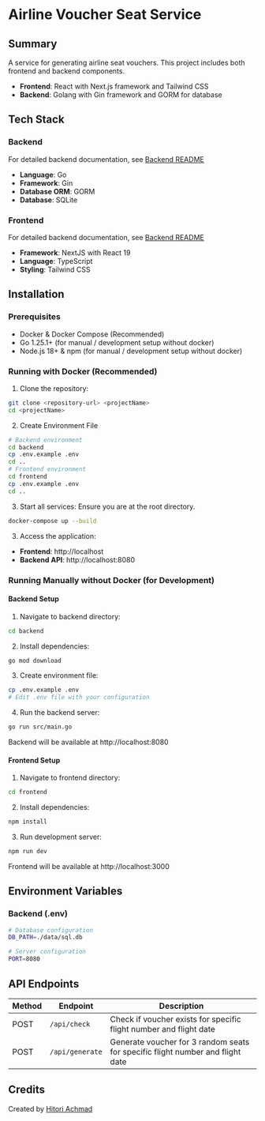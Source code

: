 # Airline Voucher Seat Service

## Summary
A service for generating airline seat vouchers. This project includes both frontend and backend components.
- **Frontend**: React with Next.js framework and Tailwind CSS
- **Backend**: Golang with Gin framework and GORM for database

## Tech Stack

### Backend
For detailed backend documentation, see [Backend README](./backend/README.md)

- **Language**: Go
- **Framework**: Gin
- **Database ORM**: GORM
- **Database**: SQLite

### Frontend
For detailed backend documentation, see [Backend README](./frontend/README.md)

- **Framework**: NextJS with React 19
- **Language**: TypeScript
- **Styling**: Tailwind CSS


## Installation

### Prerequisites
- Docker & Docker Compose (Recommended)
- Go 1.25.1+ (for manual / development setup without docker)
- Node.js 18+ & npm (for manual / development setup without docker)

### Running with Docker (Recommended)

1. Clone the repository:
```bash
git clone <repository-url> <projectName>
cd <projectName>
```

2. Create Environment File
```bash
# Backend environment
cd backend
cp .env.example .env
cd ..
# Frontend environment
cd frontend
cp .env.example .env
cd ..
```

3. Start all services:
Ensure you are at the root directory.
```bash
docker-compose up --build
```

3. Access the application:
- **Frontend**: http://localhost
- **Backend API**: http://localhost:8080

### Running Manually without Docker (for Development)

#### Backend Setup
1. Navigate to backend directory:
```bash
cd backend
```

2. Install dependencies:
```bash
go mod download
```

3. Create environment file:
```bash
cp .env.example .env
# Edit .env file with your configuration
```

4. Run the backend server:
```bash
go run src/main.go
```
Backend will be available at http://localhost:8080

#### Frontend Setup
1. Navigate to frontend directory:
```bash
cd frontend
```

2. Install dependencies:
```bash
npm install
```

3. Run development server:
```bash
npm run dev
```
Frontend will be available at http://localhost:3000

## Environment Variables

### Backend (.env)
```bash
# Database configuration
DB_PATH=./data/sql.db

# Server configuration
PORT=8080
```

## API Endpoints

| Method | Endpoint | Description |
|--------|----------|-------------|
| POST | `/api/check` | Check if voucher exists for specific flight number and flight date |
| POST | `/api/generate` | Generate voucher for 3 random seats for specific flight number and flight date |


## Credits
Created by [Hitori Achmad](https://linkedin.com/in/hitoriaf)